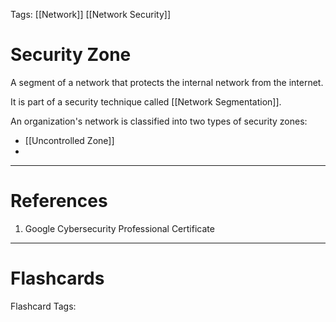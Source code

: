 Tags: [[Network]] [[Network Security]]
# Security Zone

A segment of a network that protects the internal network from the internet.

It is part of a security technique called [[Network Segmentation]].

An organization's network is classified into two types of security zones:
- [[Uncontrolled Zone]]
- 

---
# References

1. Google Cybersecurity Professional Certificate

---
# Flashcards

Flashcard Tags: 